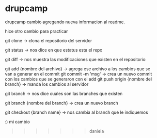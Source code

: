 drupcamp
========




drupcamp cambio agregando nueva informacion al readme.


hice otro cambio para practicar

git clone -> clona el repositorio del servidor

git status -> nos dice en que estatus esta el repo

git diff -> nos muestra las modificaciones que existen en el repositorio

git add {nombre del archivo} -> agrega ese archivo a los cambios que se van a generar en el commit git commit -m 'msg' -> crea un nuevo commit con los cambios que se generaron con el add git push origin {nombre del branch} -> manda los cambios al servidor

git branch -> nos dice cuales son las branches que existen

git branch {nombre del branch} -> crea un nuevo branch

git checkout {branch name} -> nos cambia al branch que le indiquemos

:) mi cambio 
>>>>>>> daniela
